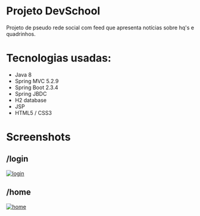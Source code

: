 # Projeto DevSchool

Projeto de pseudo rede social com feed que apresenta notícias sobre hq's e quadrinhos.

# Tecnologias usadas:
- Java 8
- Spring MVC 5.2.9
- Spring Boot 2.3.4
- Spring JBDC
- H2 database
- JSP
- HTML5 / CSS3

# Screenshots

## /login
<a href="https://ibb.co/VNMWkV8"><img src="https://i.ibb.co/qnmM2Bw/login.png" alt="login" border="0"></a>

## /home
<a href="https://ibb.co/BZLrJh7"><img src="https://i.ibb.co/Z8dYrQw/home.png" alt="home" border="0" /></a>


